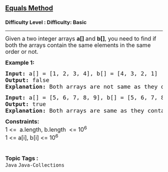 <h2><a href="https://www.geeksforgeeks.org/problems/equals-method/1?page=1&difficulty=Basic&status=unsolved,attempted&sortBy=accuracy">Equals Method</a></h2><h3>Difficulty Level : Difficulty: Basic</h3><hr><div class="problems_problem_content__Xm_eO"><p><span style="font-size: 18px;">Given a two integer arrays <strong>a[] </strong>and <strong>b[]</strong>, you need to find if both the arrays contain the same elements in the same order or not. </span></p>
<p><strong><span style="font-size: 18px;">Example 1:</span></strong></p>
<pre><span style="font-size: 18px;"><strong>Input: </strong>a[] = [1, 2, 3, 4], b[] = [4, 3, 2, 1]</span>
<span style="font-size: 18px;"><strong>Output: </strong>false</span>
<span style="font-size: 18px;"><strong>Explanation: </strong>Both arrays are not same as they don't contain elements in the same order. So we print false.</span></pre>
<pre><span style="font-size: 18px;"><strong>Input: </strong>a[] = [5, 6, 7, 8, 9], b[] = [5, 6, 7, 8, 9]</span>
<span style="font-size: 18px;"><strong>Output: </strong>true</span>
<span style="font-size: 18px;"><strong>Explanation: </strong>Both arrays are same as they contain the same elements and in same order. So we print true.</span></pre>
<p><span style="font-size: 18px;"><strong>Constraints:</strong><br>1 &lt;= &nbsp;a.length, b.length &nbsp;&lt;= 10<sup>6</sup><br>1 &lt;= a[i], b[i] &lt;= 10<sup>6</sup> </span></p></div><br><p><span style=font-size:18px><strong>Topic Tags : </strong><br><code>Java</code>&nbsp;<code>Java-Collections</code>&nbsp;